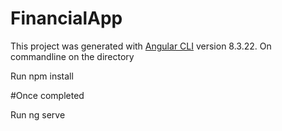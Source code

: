 # FinancialApp

This project was generated with [Angular CLI](https://github.com/angular/angular-cli) version 8.3.22.
On commandline on the directory 

Run npm install

#Once completed

Run ng serve
